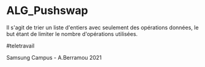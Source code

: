 # ALG_Pushswap
Il s'agit de trier un liste d'entiers avec seulement des opérations données, le but étant de limiter le nombre d'opérations utilisées.

\#teletravail

Samsung Campus - A.Berramou 2021
